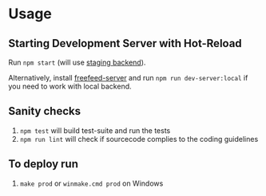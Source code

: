 # Usage

## Starting Development Server with Hot-Reload

Run `npm start` (will use [staging backend](https://candy.freefeed.net)).

Alternatively, install [freefeed-server](https://github.com/FreeFeed/freefeed-server) and run `npm run dev-server:local` if you need to work with local backend.

## Sanity checks

1. `npm test` will build test-suite and run the tests
1. `npm run lint` will check if sourcecode complies to the coding guidelines

## To deploy run

1. `make prod` or `winmake.cmd prod` on Windows
